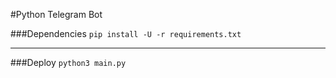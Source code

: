 #Python Telegram Bot

###Dependencies
`pip install -U -r requirements.txt`
___

###Deploy
`python3 main.py`